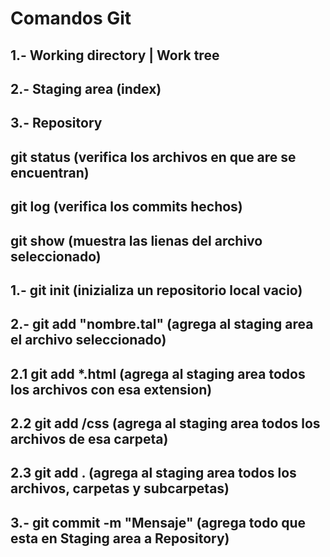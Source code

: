  # Comandos Git

 ## 1.- Working directory | Work tree
 ## 2.- Staging area (index)
 ## 3.- Repository

## git status (verifica los archivos en que are se encuentran)
## git log (verifica los commits hechos)
## git show (muestra las lienas del archivo seleccionado)

## 1.- git init (inizializa un repositorio local vacio)
## 2.- git add "nombre.tal" (agrega al staging area el archivo seleccionado)
## 2.1 git add *.html (agrega al staging area todos los archivos con esa extension)
## 2.2 git add /css (agrega al staging area todos los archivos de esa carpeta)
## 2.3 git add . (agrega al staging area todos los archivos, carpetas y subcarpetas)

## 3.- git commit -m "Mensaje" (agrega todo que esta en Staging area a Repository)